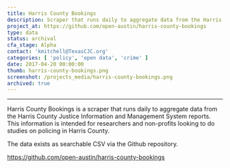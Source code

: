 ```yaml
---
title: Harris County Bookings
description: Scraper that runs daily to aggregate data from the Harris County Justice Information and Management System reports
project_at: https://github.com/open-austin/harris-county-bookings
type: data
status: archival
cfa_stage: Alpha
contact: 'kmitchell@TexasCJC.org'
categories: [ 'policy', 'open data', 'crime' ]
date: 2017-04-20 00:00:00
thumb: harris-county-bookings.png
screenshot: /projects_media/harris-county-bookings.png
archived: true
---
```


*****************

Harris County Bookings is a scraper that runs daily to aggregate data from the Harris County Justice Information and Management System reports. This information is intended for researchers and non-profits looking to do studies on policing in Harris County.

The data exists as searchable CSV via the Github repository.

https://github.com/open-austin/harris-county-bookings
